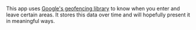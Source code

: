 This app uses [Google's geofencing library](https://developer.android.com/training/location/geofencing.html) to know when you enter and leave certain areas. It stores this data over time and will hopefully present it in meaningful ways.
